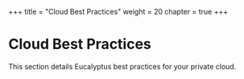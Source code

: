 +++
title = "Cloud Best Practices"
weight = 20
chapter = true
+++


# Cloud Best Practices
This section details Eucalyptus best practices for your private cloud.


